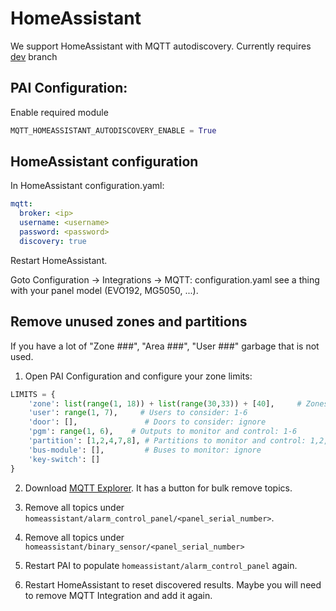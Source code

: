 # HomeAssistant
We support HomeAssistant with MQTT autodiscovery.
Currently requires [dev](https://github.com/ParadoxAlarmInterface/pai/tree/dev) branch

## PAI Configuration:
Enable required module
```python
MQTT_HOMEASSISTANT_AUTODISCOVERY_ENABLE = True
```

## HomeAssistant configuration
In HomeAssistant configuration.yaml:
```yaml
mqtt:
  broker: <ip>
  username: <username>
  password: <password>
  discovery: true
```

Restart HomeAssistant.

Goto Configuration -> Integrations -> MQTT: configuration.yaml see a thing with your panel model (EVO192, MG5050, ...).

## Remove unused zones and partitions
If you have a lot of "Zone ###", "Area ###", "User ###" garbage that is not used.

1. Open PAI Configuration and configure your zone limits:
```python
LIMITS = {
    'zone': list(range(1, 18)) + list(range(30,33)) + [40],     # Zones to monitor and control: 1-17,30-32,40
    'user': range(1, 7),     # Users to consider: 1-6
    'door': [],               # Doors to consider: ignore
    'pgm': range(1, 6),    # Outputs to monitor and control: 1-6
    'partition': [1,2,4,7,8], # Partitions to monitor and control: 1,2,4,7,8
    'bus-module': [],         # Buses to monitor: ignore
    'key-switch': []
}
```

2. Download [MQTT Explorer](http://mqtt-explorer.com/). It has a button for bulk remove topics.
3. Remove all topics under `homeassistant/alarm_control_panel/<panel_serial_number>`. 
4. Remove all topics under `homeassistant/binary_sensor/<panel_serial_number>`

5. Restart PAI to populate `homeassistant/alarm_control_panel` again.
6. Restart HomeAssistant to reset discovered results. Maybe you will need to remove MQTT Integration and add it again.
